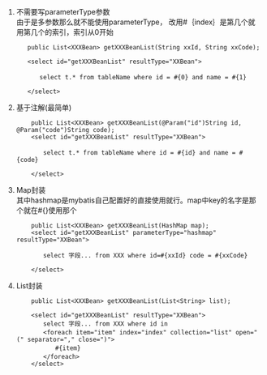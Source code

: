 1. 不需要写parameterType参数<br>
    由于是多参数那么就不能使用parameterType， 改用#｛index｝是第几个就用第几个的索引，索引从0开始
    ```aidl
       public List<XXXBean> getXXXBeanList(String xxId, String xxCode);  
    
       <select id="getXXXBeanList" resultType="XXBean">
       
       　　select t.* from tableName where id = #{0} and name = #{1}  
       
       </select>  
    
    ```
2.  基于注解(最简单)    
    ```aidl
        public List<XXXBean> getXXXBeanList(@Param("id")String id, @Param("code")String code);  
        <select id="getXXXBeanList" resultType="XXBean">
        
        　　select t.* from tableName where id = #{id} and name = #{code}  
        
        </select>  
    ```
3.  Map封装    <br>
    其中hashmap是mybatis自己配置好的直接使用就行。map中key的名字是那个就在#{}使用那个
    ```aidl
        public List<XXXBean> getXXXBeanList(HashMap map);  
        <select id="getXXXBeanList" parameterType="hashmap" resultType="XXBean">
        
        　　select 字段... from XXX where id=#{xxId} code = #{xxCode}  
        
        </select>  

    ```
4.  List封装    
    ```aidl
        public List<XXXBean> getXXXBeanList(List<String> list);  
        
        <select id="getXXXBeanList" resultType="XXBean">
        　　select 字段... from XXX where id in
        　　<foreach item="item" index="index" collection="list" open="(" separator="," close=")">  
        　　　　#{item}  
        　　</foreach>  
        </select> 

    ```
    